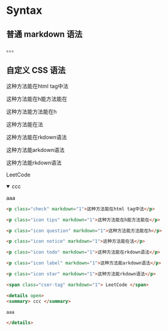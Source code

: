 # Syntax

## 普通 markdown 语法

。。。

## 自定义 CSS 语法

<p class="check" markdown="1">这种方法能在html tag中法</p>

<p class="icon tips" markdown="1">这种方法能在h能方法能在</p>

<p class="icon question" markdown="1">这种方法能方法能在h</p>

<p class="icon notice" markdown="1">这种方法能在法</p>

<p class="icon todo" markdown="1">这种方法能在rkdown语法</p>

<p class="icon label" markdown="1">这种方法能arkdown语法</p>

<p class="icon star" markdown="1">这种方法能rkdown语法</p>

<span class="cser-tag" markdown="1"> LeetCode </span>

<details open>
<summary> ccc </summary>

aaa

</details>

```html
<p class="check" markdown="1">这种方法能在html tag中法</p>

<p class="icon tips" markdown="1">这种方法能在h能方法能在</p>

<p class="icon question" markdown="1">这种方法能方法能在h</p>

<p class="icon notice" markdown="1">这种方法能在法</p>

<p class="icon todo" markdown="1">这种方法能在rkdown语法</p>

<p class="icon label" markdown="1">这种方法能arkdown语法</p>

<p class="icon star" markdown="1">这种方法能rkdown语法</p>

<span class="cser-tag" markdown="1"> LeetCode </span>

<details open>
<summary> ccc </summary>

aaa

</details>
```
